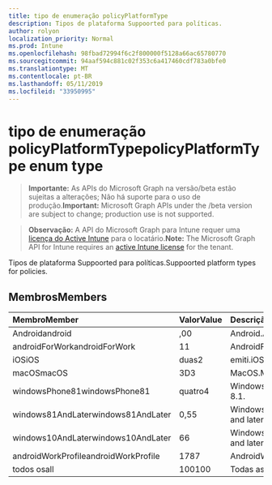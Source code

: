 ```yaml
---
title: tipo de enumeração policyPlatformType
description: Tipos de plataforma Suppoorted para políticas.
author: rolyon
localization_priority: Normal
ms.prod: Intune
ms.openlocfilehash: 98fbad72994f6c2f800000f5128a66ac65780770
ms.sourcegitcommit: 94aaf594c881c02f353c6a417460cdf783a0bfe0
ms.translationtype: MT
ms.contentlocale: pt-BR
ms.lasthandoff: 05/11/2019
ms.locfileid: "33950995"
---
```

# <a name="policyplatformtype-enum-type"></a><span data-ttu-id="fb9ec-103">tipo de enumeração policyPlatformType</span><span class="sxs-lookup"><span data-stu-id="fb9ec-103">policyPlatformType enum type</span></span>

> <span data-ttu-id="fb9ec-104">**Importante:** As APIs do Microsoft Graph na versão/beta estão sujeitas a alterações; Não há suporte para o uso de produção.</span><span class="sxs-lookup"><span data-stu-id="fb9ec-104">**Important:** Microsoft Graph APIs under the /beta version are subject to change; production use is not supported.</span></span>

> <span data-ttu-id="fb9ec-105">**Observação:** A API do Microsoft Graph para Intune requer uma [licença do Active Intune](https://go.microsoft.com/fwlink/?linkid=839381) para o locatário.</span><span class="sxs-lookup"><span data-stu-id="fb9ec-105">**Note:** The Microsoft Graph API for Intune requires an [active Intune license](https://go.microsoft.com/fwlink/?linkid=839381) for the tenant.</span></span>

<span data-ttu-id="fb9ec-106">Tipos de plataforma Suppoorted para políticas.</span><span class="sxs-lookup"><span data-stu-id="fb9ec-106">Suppoorted platform types for policies.</span></span>

## <a name="members"></a><span data-ttu-id="fb9ec-107">Membros</span><span class="sxs-lookup"><span data-stu-id="fb9ec-107">Members</span></span>
|<span data-ttu-id="fb9ec-108">Membro</span><span class="sxs-lookup"><span data-stu-id="fb9ec-108">Member</span></span>|<span data-ttu-id="fb9ec-109">Valor</span><span class="sxs-lookup"><span data-stu-id="fb9ec-109">Value</span></span>|<span data-ttu-id="fb9ec-110">Descrição</span><span class="sxs-lookup"><span data-stu-id="fb9ec-110">Description</span></span>|
|:---|:---|:---|
|<span data-ttu-id="fb9ec-111">Android</span><span class="sxs-lookup"><span data-stu-id="fb9ec-111">android</span></span>|<span data-ttu-id="fb9ec-112">,0</span><span class="sxs-lookup"><span data-stu-id="fb9ec-112">0</span></span>|<span data-ttu-id="fb9ec-113">Android.</span><span class="sxs-lookup"><span data-stu-id="fb9ec-113">Android.</span></span>|
|<span data-ttu-id="fb9ec-114">androidForWork</span><span class="sxs-lookup"><span data-stu-id="fb9ec-114">androidForWork</span></span>|<span data-ttu-id="fb9ec-115">1</span><span class="sxs-lookup"><span data-stu-id="fb9ec-115">1</span></span>|<span data-ttu-id="fb9ec-116">AndroidForWork.</span><span class="sxs-lookup"><span data-stu-id="fb9ec-116">AndroidForWork.</span></span>|
|<span data-ttu-id="fb9ec-117">iOS</span><span class="sxs-lookup"><span data-stu-id="fb9ec-117">iOS</span></span>|<span data-ttu-id="fb9ec-118">duas</span><span class="sxs-lookup"><span data-stu-id="fb9ec-118">2</span></span>|<span data-ttu-id="fb9ec-119">emiti.</span><span class="sxs-lookup"><span data-stu-id="fb9ec-119">iOS.</span></span>|
|<span data-ttu-id="fb9ec-120">macOS</span><span class="sxs-lookup"><span data-stu-id="fb9ec-120">macOS</span></span>|<span data-ttu-id="fb9ec-121">3D</span><span class="sxs-lookup"><span data-stu-id="fb9ec-121">3</span></span>|<span data-ttu-id="fb9ec-122">MacOS.</span><span class="sxs-lookup"><span data-stu-id="fb9ec-122">MacOS.</span></span>|
|<span data-ttu-id="fb9ec-123">windowsPhone81</span><span class="sxs-lookup"><span data-stu-id="fb9ec-123">windowsPhone81</span></span>|<span data-ttu-id="fb9ec-124">quatro</span><span class="sxs-lookup"><span data-stu-id="fb9ec-124">4</span></span>|<span data-ttu-id="fb9ec-125">Windowsphonee 8,1.</span><span class="sxs-lookup"><span data-stu-id="fb9ec-125">WindowsPhone 8.1.</span></span>|
|<span data-ttu-id="fb9ec-126">windows81AndLater</span><span class="sxs-lookup"><span data-stu-id="fb9ec-126">windows81AndLater</span></span>|<span data-ttu-id="fb9ec-127">0,5</span><span class="sxs-lookup"><span data-stu-id="fb9ec-127">5</span></span>|<span data-ttu-id="fb9ec-128">Windows 8,1 e posterior</span><span class="sxs-lookup"><span data-stu-id="fb9ec-128">Windows 8.1 and later</span></span>|
|<span data-ttu-id="fb9ec-129">windows10AndLater</span><span class="sxs-lookup"><span data-stu-id="fb9ec-129">windows10AndLater</span></span>|<span data-ttu-id="fb9ec-130">6</span><span class="sxs-lookup"><span data-stu-id="fb9ec-130">6</span></span>|<span data-ttu-id="fb9ec-131">Windows 10 e posterior.</span><span class="sxs-lookup"><span data-stu-id="fb9ec-131">Windows 10 and later.</span></span>|
|<span data-ttu-id="fb9ec-132">androidWorkProfile</span><span class="sxs-lookup"><span data-stu-id="fb9ec-132">androidWorkProfile</span></span>|<span data-ttu-id="fb9ec-133">178</span><span class="sxs-lookup"><span data-stu-id="fb9ec-133">7</span></span>|<span data-ttu-id="fb9ec-134">AndroidWorkProfile.</span><span class="sxs-lookup"><span data-stu-id="fb9ec-134">AndroidWorkProfile.</span></span>|
|<span data-ttu-id="fb9ec-135">todos os</span><span class="sxs-lookup"><span data-stu-id="fb9ec-135">all</span></span>|<span data-ttu-id="fb9ec-136">100</span><span class="sxs-lookup"><span data-stu-id="fb9ec-136">100</span></span>|<span data-ttu-id="fb9ec-137">Todas as plataformas.</span><span class="sxs-lookup"><span data-stu-id="fb9ec-137">All platforms.</span></span>|





